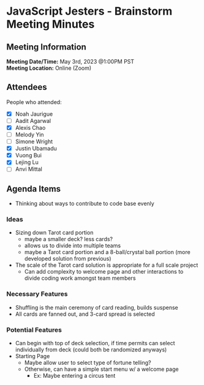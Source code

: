 # JavaScript Jesters - Brainstorm Meeting Minutes
## Meeting Information
**Meeting Date/Time:** May 3rd, 2023 @1:00PM PST  
**Meeting Location:** Online (Zoom)

## Attendees
People who attended:
- [X] Noah Jaurigue
- [ ] Aadit Agarwal
- [X] Alexis Chao
- [ ] Melody Yin
- [ ] Simone Wright
- [X] Justin Ubamadu
- [X] Vuong Bui
- [X] Lejing Lu
- [ ] Anvi Mittal

## Agenda Items
- Thinking about ways to contribute to code base evenly

### Ideas
- Sizing down Tarot card portion
  - maybe a smaller deck? less cards?
  - allows us to divide into multiple teams
  - maybe a Tarot card portion and a 8-ball/crystal ball portion (more developed solution from previous)
- The scale of the Tarot card solution is appropriate for a full scale project
  - Can add complexity to welcome page and other interactions to divide coding work amongst team members

### Necessary Features
- Shuffling is the main ceremony of card reading, builds suspense
- All cards are fanned out, and 3-card spread is selected 

### Potential Features
- Can begin with top of deck selection, if time permits can select individually from deck (could both be randomized anyways)
- Starting Page
  - Maybe allow user to select type of fortune telling?
  - Otherwise, can have a simple start menu w/ a welcome page
    - Ex: Maybe entering a circus tent